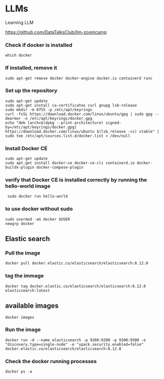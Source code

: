 # LLMs
Learning LLM

https://github.com/DataTalksClub/llm-zoomcamp

### Check if docker is installed
``` which docker ```

### If installed, remove it
``` sudo apt-get remove docker docker-engine docker.io containerd runc ```

### Set up the repository
```
sudo apt-get update
sudo apt-get install ca-certificates curl gnupg lsb-release
sudo mkdir -m 0755 -p /etc/apt/keyrings
curl -fsSL https://download.docker.com/linux/ubuntu/gpg | sudo gpg --dearmor -o /etc/apt/keyrings/docker.gpg
echo "deb [arch=$(dpkg --print-architecture) signed-by=/etc/apt/keyrings/docker.gpg] https://download.docker.com/linux/ubuntu $(lsb_release -cs) stable" | sudo tee /etc/apt/sources.list.d/docker.list > /dev/null
```

### Install Docker CE
```
sudo apt-get update
sudo apt-get install docker-ce docker-ce-cli containerd.io docker-buildx-plugin docker-compose-plugin
```

### verify that Docker CE is installed correctly by running the hello-world image
``` sudo docker run hello-world```

### to use docker without sudo
```
sudo usermod -aG docker $USER
newgrp docker
```

## Elastic search

### Pull the image
``` docker pull docker.elastic.co/elasticsearch/elasticsearch:8.12.0 ```

### tag the immage
``` docker tag docker.elastic.co/elasticsearch/elasticsearch:8.12.0 elasticsearch:latest ```

## available images 
``` docker images ```

### Run the image
```
docker run -d --name elasticsearch -p 9200:9200 -p 9300:9300 -e "discovery.type=single-node" -e "xpack.security.enabled=false" docker.elastic.co/elasticsearch/elasticsearch:8.12.0
```

### Check the docker running processes 
``` docker ps -a ```

